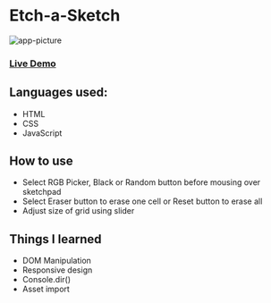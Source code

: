# Etch-a-Sketch

![app-picture](https://github.com/bartbzd/etch-a-sketch/main/img/etch-a-sketch-pic.png)

### [Live Demo](https://bartbzd.github.io/etch-a-sketch/)

## Languages used:

- HTML
- CSS
- JavaScript

## How to use

- Select RGB Picker, Black or Random button before mousing over sketchpad
- Select Eraser button to erase one cell or Reset button to erase all
- Adjust size of grid using slider

## Things I learned

- DOM Manipulation
- Responsive design
- Console.dir()
- Asset import


